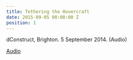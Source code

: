 ```yaml
---
title: Tethering the Hovercraft
date: 2015-09-05 00:00:00 Z
position: 1
---
```


dConstruct, Brighton. 5 September 2014. (Audio)

[Audio](http://dconstruct.s3.amazonaws.com/2014/podcast/dconstruct2014-georgina-voss.mp3)